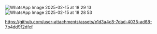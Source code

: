 
![WhatsApp Image 2025-02-15 at 18 29 13](https://github.com/user-attachments/assets/2defd4b7-5c9c-482f-8084-680793584bee)
![WhatsApp Image 2025-02-15 at 18 28 53](https://github.com/user-attachments/assets/a3b76c4d-d8e1-4b3c-b529-5aa96bd382eb)

https://github.com/user-attachments/assets/e1d3a4c8-7dad-4035-ad68-7b4dd9f2dfef

